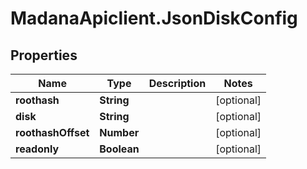 # MadanaApiclient.JsonDiskConfig

## Properties

Name | Type | Description | Notes
------------ | ------------- | ------------- | -------------
**roothash** | **String** |  | [optional] 
**disk** | **String** |  | [optional] 
**roothashOffset** | **Number** |  | [optional] 
**readonly** | **Boolean** |  | [optional] 


